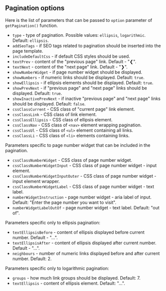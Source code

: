 ## Pagination options

Here is the list of parameters that can be passed to `option` parameter of `getPagination()` function.

* `type` - type of pagination. Possible values: `ellipsis`, `logarithmic`. Default: `ellipsis`.
* `addSeoTags` - if SEO tags related to pagination should be inserted into the page template.
* `includeDefaultCss` - if default CSS styles should be used.
* `textPrev` - content of the "previous page" link. Default - "❮".
* `textNext` - content of the "next page" link. Default - "❯".
* `showNumberWidget` - if page number widget should be displayed.
* `showNumbers` - if numeric links should be displayed. Default: `true`.
* `showEllipsis` - if ellipsis elements should be displayed. Default: `true`.
* `showPrevNext` - if "previous page" and "next page" links should be displayed. Default: `true`.
* `showInactivePrevNext` - if inactive "previous page" and "next page" links should be displayed. Default: `false`.
* `cssClassCurrent` - CSS class of "current page" link element.
* `cssClassLink` - CSS class of link element.
* `cssClassEllipsis` - CSS class of ellipsis element.
* `cssClassNav` - CSS class of `<nav>` element wrapping pagination.
* `cssClassUl` - CSS class of `<ul>` element containing all links.
* `cssClassLi` - CSS class of `<li>` elements containing links. 

Parameters specific to page number widget that can be included in the pagination.

* `cssClassNumberWidget` - CSS class of page number widget.
* `cssClassNumberWidgetInput` - CSS class of page number widget - input element.
* `cssClassNumberWidgetInputOuter` - CSS class of page number widget - input element wrapper.
* `cssClassNumberWidgetLabel` - CSS class of page number widget - text label.
* `numberWidgetInstruction` - page number widget - aria label of input. Default: "Enter the page number you want to visit".
* `numberWidgetLabelOutOf` - page number widget - text label. Default: "out of".

Parameters specific only to ellipsis pagination:

* `textEllipsisBefore` - content of ellipsis displayed before current number. Default - "…".
* `textEllipsisAfter` - content of ellipsis displayed after current number. Default - "…".
* `neighbours` - number of numeric links displayed before and after current number. Default: 2.

Parameters specific only to logarithmic pagination:

* `groups` - how much link groups should be displayed. Default: 7.
* `textEllipsis` - content of ellipsis element. Default: "…".